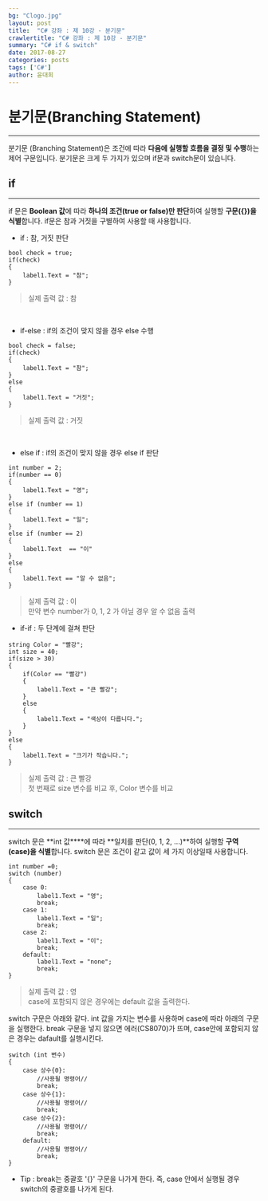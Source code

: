 ```yaml
---
bg: "Clogo.jpg"
layout: post
title:  "C# 강좌 : 제 10강 - 분기문"
crawlertitle: "C# 강좌 : 제 10강 - 분기문"
summary: "C# if & switch"
date: 2017-08-27
categories: posts
tags: ['C#']
author: 윤대희
---
```


분기문(Branching Statement)
==========
----------
분기문 (Branching Statement)은 조건에 따라 **다음에 실행할 흐름을 결정 및 수행**하는 제어 구문입니다. 분기문은 크게 두 가지가 있으며 if문과 switch문이 있습니다.

if
----------
----------
if 문은 **Boolean 값**에 따라 **하나의 조건(true or false)만 판단**하여 실행할 **구문({})을 식별**합니다. if문은 참과 거짓을 구별하여 사용할 때 사용합니다.

*    if : 참, 거짓 판단

```c#:
bool check = true;
if(check)
{
    label1.Text = "참";
}
```

>실제 출력 값 : 참

<br>

* if-else : if의 조건이 맞지 않을 경우 else 수행

```c#:
bool check = false;
if(check)
{
    label1.Text = "참";
}
else
{
    label1.Text = "거짓";
}
```

>실제 출력 값 : 거짓

<br>

* else if : if의 조건이 맞지 않을 경우 else if 판단

```c#:
int number = 2;
if(number == 0)
{
    label1.Text = "영";
}
else if (number == 1)
{
    label1.Text = "일";
}
else if (number == 2)
{
    label1.Text  == "이"
}
else
{
    label1.Text == "알 수 없음";
}
```

> 실제 출력 값 : 이   
    만약 변수 number가 0, 1, 2 가 아닐 경우 알 수 없음 출력

* if-if : 두 단계에 걸쳐 판단

```c#:
string Color = "빨강";
int size = 40;
if(size > 30)
{
    if(Color == "빨강")
    { 
        label1.Text = "큰 빨강";
    }    
    else
    {
        label1.Text = "색상이 다릅니다.";
    }
}
else
{
    label1.Text = "크기가 작습니다.";
}
```

> 실제 출력 값 : 큰 빨강    
    첫 번째로 size 변수를 비교 후, Color 변수를 비교

switch
----------
----------

switch 문은 **int 값****에 따라 **일치를 판단(0, 1, 2, ...)**하여 실행할 **구역(case)을 식별**합니다. switch 문은 조건이 같고 값이 세 가지 이상일때 사용합니다.

```c#:
int number =0;
switch (number)
{
    case 0:
        label1.Text = "영";
        break;
    case 1:
        label1.Text = "일";
        break;
    case 2:
        label1.Text = "이";
        break;
    default:
        label1.Text = "none";
        break;
}
```

> 실제 출력 값 : 영    
    case에 포함되지 않은 경우에는 default 값을 출력한다.

switch 구문은 아래와 같다. int 값을 가지는 변수를 사용하며 case에 따라 아래의 구문을 실행한다. break 구문을 넣지 않으면 에러(CS8070)가 뜨며, case안에 포함되지 않은 경우는 dafault를 실행시킨다.

```c#:
switch (int 변수)
{
    case 상수{0}:
        //사용될 명령어//
        break;
    case 상수{1}:
        //사용될 명령어//
        break;
    case 상수{2}:
        //사용될 명령어//
        break;
    default:
        //사용될 명령어//
        break;
}
```

* Tip : break는 중괄호 '{}' 구문을 나가게 한다. 즉, case 안에서 실행될 경우 switch의 중괄호를 나가게 된다.
